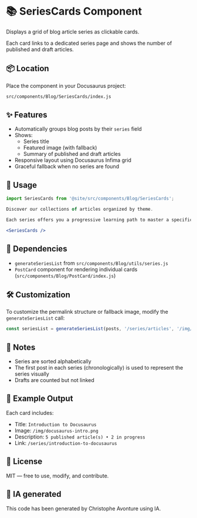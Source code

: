 # 📚 SeriesCards Component

Displays a grid of blog article series as clickable cards.

Each card links to a dedicated series page and shows the number of published and draft articles.

## 📦 Location

Place the component in your Docusaurus project:

```bash
src/components/Blog/SeriesCards/index.js
```

## ✨ Features

* Automatically groups blog posts by their `series` field
* Shows:
  * Series title
  * Featured image (with fallback)
  * Summary of published and draft articles
* Responsive layout using Docusaurus Infima grid
* Graceful fallback when no series are found

## 🚀 Usage

```jsx
import SeriesCards from '@site/src/components/Blog/SeriesCards';

Discover our collections of articles organized by theme.

Each series offers you a progressive learning path to master a specific area of web development.

<SeriesCards />
```

## 🧩 Dependencies

* `generateSeriesList` from `src/components/Blog/utils/series.js`
* `PostCard` component for rendering individual cards (`src/components/Blog/PostCard/index.js`)

## 🛠️ Customization

To customize the permalink structure or fallback image, modify the `generateSeriesList` call:

```js
const seriesList = generateSeriesList(posts, '/series/articles', '/img/fallback.jpg');
```

## 🧠 Notes

* Series are sorted alphabetically
* The first post in each series (chronologically) is used to represent the series visually
* Drafts are counted but not linked

## 🧪 Example Output

Each card includes:

* Title: `Introduction to Docusaurus`
* Image: `/img/docusaurus-intro.png`
* Description: `5 published article(s) • 2 in progress`
* Link: `/series/introduction-to-docusaurus`

## 📄 License

MIT — free to use, modify, and contribute.

## 💬 IA generated

This code has been generated by Christophe Avonture using IA.
